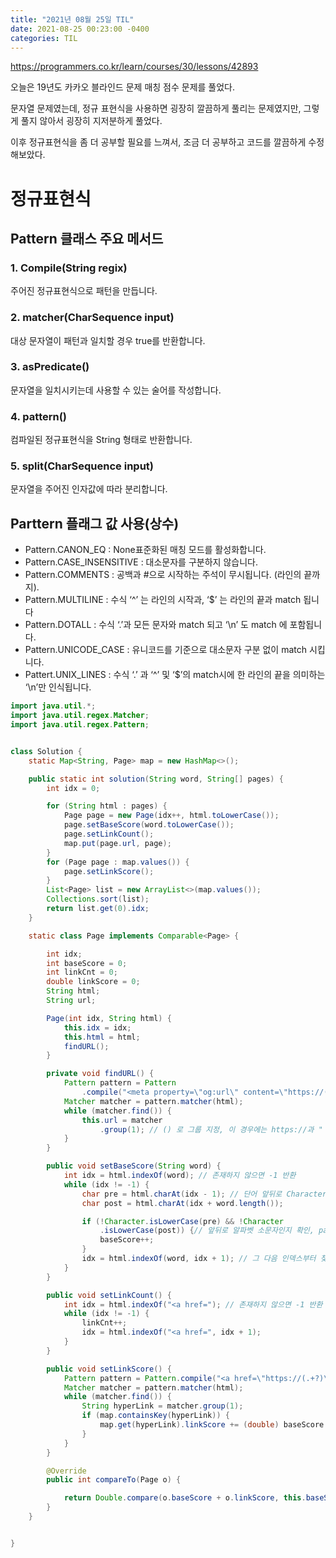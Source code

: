 ```yaml
---
title: "2021년 08월 25일 TIL"
date: 2021-08-25 00:23:00 -0400
categories: TIL
---
```


https://programmers.co.kr/learn/courses/30/lessons/42893

오늘은 19년도 카카오 블라인드 문제 매칭 점수 문제를 풀었다.

문자열 문제였는데, 정규 표현식을 사용하면 굉장히 깔끔하게 풀리는 문제였지만, 그렇게 풀지 않아서 굉장히 지저분하게 풀었다.

이후 정규표현식을 좀 더 공부할 필요를 느껴서, 조금 더 공부하고 코드를 깔끔하게 수정해보았다.

# 정규표현식

## Pattern 클래스 주요 메서드

### 1. Compile(String regix)

주어진 정규표현식으로 패턴을 만듭니다.

### 2. matcher(CharSequence input)

대상 문자열이 패턴과 일치할 경우 true를 반환합니다.

### 3. asPredicate()

문자열을 일치시키는데 사용할 수 있는 술어를 작성합니다.

### 4. pattern()

컴파일된 정규표현식을 String 형태로 반환합니다.

### 5. split(CharSequence input)

문자열을 주어진 인자값에 따라 분리합니다.

## Parttern 플래그 값 사용(상수)

- Pattern.CANON_EQ : None표준화된 매칭 모드를 활성화합니다.
- Pattern.CASE_INSENSITIVE : 대소문자를 구분하지 않습니다. 
- Pattern.COMMENTS : 공백과 #으로 시작하는 주석이 무시됩니다. (라인의 끝까지).
- Pattern.MULTILINE : 수식 ‘^’ 는 라인의 시작과, ‘$’ 는 라인의 끝과 match 됩니다
- Pattern.DOTALL : 수식 ‘.’과 모든 문자와 match 되고 ‘\n’ 도 match 에 포함됩니다.
- Pattern.UNICODE_CASE : 유니코드를 기준으로 대소문자 구분 없이 match 시킵니다.
- Pattert.UNIX_LINES : 수식 ‘.’ 과 ‘^’ 및 ‘$’의 match시에 한 라인의 끝을 의미하는 ‘\n’만 인식됩니다.

```java
import java.util.*;
import java.util.regex.Matcher;
import java.util.regex.Pattern;


class Solution {
    static Map<String, Page> map = new HashMap<>();

    public static int solution(String word, String[] pages) {
        int idx = 0;

        for (String html : pages) {
            Page page = new Page(idx++, html.toLowerCase());
            page.setBaseScore(word.toLowerCase());
            page.setLinkCount();
            map.put(page.url, page);
        }
        for (Page page : map.values()) {
            page.setLinkScore();
        }
        List<Page> list = new ArrayList<>(map.values());
        Collections.sort(list);
        return list.get(0).idx;
    }

    static class Page implements Comparable<Page> {

        int idx;
        int baseScore = 0;
        int linkCnt = 0;
        double linkScore = 0;
        String html;
        String url;

        Page(int idx, String html) {
            this.idx = idx;
            this.html = html;
            findURL();
        }

        private void findURL() {
            Pattern pattern = Pattern
                .compile("<meta property=\"og:url\" content=\"https://(.+?)\"/>");
            Matcher matcher = pattern.matcher(html);
            while (matcher.find()) {
                this.url = matcher
                    .group(1); // () 로 그룹 지정, 이 경우에는 https://과 " 사이에 있는 임의의 문자열을 (.+?) 뽑음.
            }
        }

        public void setBaseScore(String word) {
            int idx = html.indexOf(word); // 존재하지 않으면 -1 반환
            while (idx != -1) {
                char pre = html.charAt(idx - 1); // 단어 앞뒤로 Character인지 체크
                char post = html.charAt(idx + word.length());

                if (!Character.isLowerCase(pre) && !Character
                    .isLowerCase(post)) {// 앞뒤로 알파벳 소문자인지 확인, page 객체 생성시에 lowercase로 넣어서 대문자는 없음
                    baseScore++;
                }
                idx = html.indexOf(word, idx + 1); // 그 다음 인덱스부터 찾기
            }
        }

        public void setLinkCount() {
            int idx = html.indexOf("<a href="); // 존재하지 않으면 -1 반환
            while (idx != -1) {
                linkCnt++;
                idx = html.indexOf("<a href=", idx + 1);
            }
        }

        public void setLinkScore() {
            Pattern pattern = Pattern.compile("<a href=\"https://(.+?)\">");
            Matcher matcher = pattern.matcher(html);
            while (matcher.find()) {
                String hyperLink = matcher.group(1);
                if (map.containsKey(hyperLink)) {
                    map.get(hyperLink).linkScore += (double) baseScore / linkCnt;
                }
            }
        }

        @Override
        public int compareTo(Page o) {

            return Double.compare(o.baseScore + o.linkScore, this.baseScore + this.linkScore);
        }
    }


}
```
